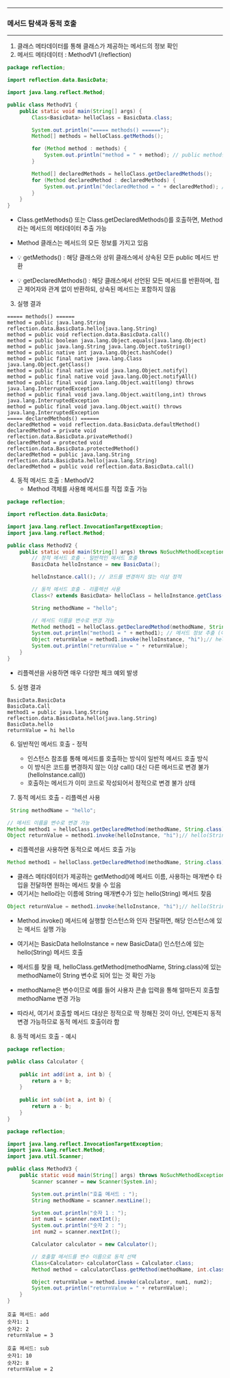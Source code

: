 -----
### 메서드 탐색과 동적 호출
-----
1. 클래스 메타데이터를 통해 클래스가 제공하는 메서드의 정보 확인
2. 메서드 메타데이터 : MethodV1 (/reflection)
```java
package reflection;

import reflection.data.BasicData;

import java.lang.reflect.Method;

public class MethodV1 {
    public static void main(String[] args) {
        Class<BasicData> helloClass = BasicData.class;

        System.out.println("===== methods() ======");
        Method[] methods = helloClass.getMethods();

        for (Method method : methods) {
            System.out.println("method = " + method); // public method만 추출 (즉, 나와 부모의 클래스 중 public method만 추출)
        }

        Method[] declaredMethods = helloClass.getDeclaredMethods();
        for (Method declaredMethod : declaredMethods) {
            System.out.println("declaredMethod = " + declaredMethod); // 선언한 모든 메서드 (private, protected, public, default 추출), 단, 상속받은 메서드는 제외
        }
    }
}
```

  - Class.getMethods() 또는 Class.getDeclaredMethods()를 호출하면, Method라는 메서드의 메타데이터 추출 가능
  - Method 클래스는 메서드의 모든 정보를 가지고 있음

  - 💡 getMethods() : 해당 클래스와 상위 클래스에서 상속된 모든 public 메서드 반환
  - 💡 getDeclaredMethods() : 해당 클래스에서 선언된 모든 메서드를 반환하며, 접근 제어자와 관계 없이 반환하되, 상속된 메서드는 포함하지 않음

3. 실행 결과
```
===== methods() ======
method = public java.lang.String reflection.data.BasicData.hello(java.lang.String)
method = public void reflection.data.BasicData.call()
method = public boolean java.lang.Object.equals(java.lang.Object)
method = public java.lang.String java.lang.Object.toString()
method = public native int java.lang.Object.hashCode()
method = public final native java.lang.Class java.lang.Object.getClass()
method = public final native void java.lang.Object.notify()
method = public final native void java.lang.Object.notifyAll()
method = public final void java.lang.Object.wait(long) throws java.lang.InterruptedException
method = public final void java.lang.Object.wait(long,int) throws java.lang.InterruptedException
method = public final void java.lang.Object.wait() throws java.lang.InterruptedException
===== declaredMethods() ======
declaredMethod = void reflection.data.BasicData.defaultMethod()
declaredMethod = private void reflection.data.BasicData.privateMethod()
declaredMethod = protected void reflection.data.BasicData.protectedMethod()
declaredMethod = public java.lang.String reflection.data.BasicData.hello(java.lang.String)
declaredMethod = public void reflection.data.BasicData.call()
```

4. 동적 메서드 호출 : MethodV2
   - Method 객체를 사용해 메서드를 직접 호출 가능
```java
package reflection;

import reflection.data.BasicData;

import java.lang.reflect.InvocationTargetException;
import java.lang.reflect.Method;

public class MethodV2 {
    public static void main(String[] args) throws NoSuchMethodException, InvocationTargetException, IllegalAccessException {
        // 정적 메서드 호출 - 일반적인 메서드 호출
        BasicData helloInstance = new BasicData();

        helloInstance.call(); // 코드를 변경하지 않는 이상 정적

        // 동적 메서드 호출 - 리플렉션 사용
        Class<? extends BasicData> helloClass = helloInstance.getClass();

        String methodName = "hello";

        // 메서드 이름을 변수로 변경 가능
        Method method1 = helloClass.getDeclaredMethod(methodName, String.class);// 메서드 이름, 매개변수 타입
        System.out.println("method1 = " + method1); // 메서드 정보 추출 (어떤 객체인지 알 수 없음)
        Object returnValue = method1.invoke(helloInstance, "hi");// hello(String) 실행하되, 해당 인스턴스 정보와 인자(args) 제공해줘야 함
        System.out.println("returnValue = " + returnValue);
    }
}
```
  - 리플렉션을 사용하면 매우 다양한 체크 예외 발생

5. 실행 결과
```
BasicData.BasicData
BasicData.Call
method1 = public java.lang.String reflection.data.BasicData.hello(java.lang.String)
BasicData.hello
returnValue = hi hello
```

6. 일반적인 메서드 호출 - 정적
   - 인스턴스 참조를 통해 메서드를 호출하는 방식이 일반적 메서드 호출 방식
   - 이 방식은 코드를 변경하지 않는 이상 call() 대신 다른 메서드로 변경 불가 (helloInstance.call())
   - 호출하는 메서드가 이미 코드로 작성되어서 정적으로 변경 불가 상태

7. 동적 메서드 호출 - 리플렉션 사용
```java
 String methodName = "hello";

// 메서드 이름을 변수로 변경 가능
Method method1 = helloClass.getDeclaredMethod(methodName, String.class);// 메서드 이름, 매개변수 타입
Object returnValue = method1.invoke(helloInstance, "hi");// hello(String) 실행하되, 해당 인스턴스 정보와 인자(args) 제공해줘야 함
```
  - 리플렉션을 사용하면 동적으로 메서드 호출 가능
```java
Method method1 = helloClass.getDeclaredMethod(methodName, String.class);// 메서드 이름, 매개변수 타입
```
  - 클래스 메타데이터가 제공하는 getMethod()에 메서드 이름, 사용하는 매개변수 타입을 전달하면 원하는 메서드 찾을 수 있음
  - 여기서는 hello라는 이름에 String 매개변수가 있는 hello(String) 메서드 찾음

```java
Object returnValue = method1.invoke(helloInstance, "hi");// hello(String) 실행하되, 해당 인스턴스 정보와 인자(args) 제공해줘야 함
```
  - Method.invoke() 메서드에 실행할 인스턴스와 인자 전달하면, 해당 인스턴스에 있는 메서드 실행 가능
  - 여기서는 BasicData helloInstance = new BasicData() 인스턴스에 있는 hello(String) 메서드 호출

  - 메서드를 찾을 때, helloClass.getMethod(methodName, String.class)에 있는 methodName이 String 변수로 되어 있는 것 확인 가능
  - methodName은 변수이므로 예를 들어 사용자 콘솔 입력을 통해 얼마든지 호출할 methodName 변경 가능
  - 따라서, 여기서 호출할 메서드 대상은 정적으로 딱 정해진 것이 아닌, 언제든지 동적 변경 가능하므로 동적 메서드 호출이라 함

8. 동적 메서드 호출 - 예시
```java
package reflection;

public class Calculator {
    
    public int add(int a, int b) {
        return a + b;
    }
    
    public int sub(int a, int b) {
        return a - b;
    }
}
```
```java
package reflection;

import java.lang.reflect.InvocationTargetException;
import java.lang.reflect.Method;
import java.util.Scanner;

public class MethodV3 {
    public static void main(String[] args) throws NoSuchMethodException, InvocationTargetException, IllegalAccessException {
        Scanner scanner = new Scanner(System.in);

        System.out.println("호출 메서드 : ");
        String methodName = scanner.nextLine();

        System.out.println("숫자 1 : ");
        int num1 = scanner.nextInt();
        System.out.println("숫자 2 : ");
        int num2 = scanner.nextInt();

        Calculator calculator = new Calculator();

        // 호출할 메서드를 변수 이름으로 동적 선택
        Class<Calculator> calculatorClass = Calculator.class;
        Method method = calculatorClass.getMethod(methodName, int.class, int.class);

        Object returnValue = method.invoke(calculator, num1, num2);
        System.out.println("returnValue = " + returnValue);
    }
}
```
```
호출 메서드: add
숫자1: 1
숫자2: 2
returnValue = 3
```
```
호출 메서드: sub
숫자1: 10
숫자2: 8
returnValue = 2
```
